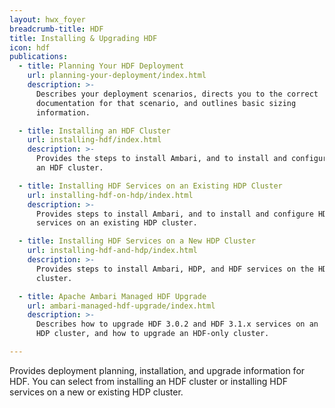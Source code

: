 ```yaml
---
layout: hwx_foyer
breadcrumb-title: HDF
title: Installing & Upgrading HDF
icon: hdf
publications:
  - title: Planning Your HDF Deployment
    url: planning-your-deployment/index.html
    description: >-
      Describes your deployment scenarios, directs you to the correct
      documentation for that scenario, and outlines basic sizing
      information.

  - title: Installing an HDF Cluster
    url: installing-hdf/index.html
    description: >-
      Provides the steps to install Ambari, and to install and configure
      an HDF cluster.

  - title: Installing HDF Services on an Existing HDP Cluster
    url: installing-hdf-on-hdp/index.html
    description: >-
      Provides steps to install Ambari, and to install and configure HDF
      services on an existing HDP cluster.

  - title: Installing HDF Services on a New HDP Cluster
    url: installing-hdf-and-hdp/index.html
    description: >-
      Provides steps to install Ambari, HDP, and HDF services on the HDP
      cluster.

  - title: Apache Ambari Managed HDF Upgrade
    url: ambari-managed-hdf-upgrade/index.html
    description: >-
      Describes how to upgrade HDF 3.0.2 and HDF 3.1.x services on an
      HDP cluster, and how to upgrade an HDF-only cluster.

---
```


Provides deployment planning, installation, and upgrade information for
HDF. You can select from installing an HDF cluster or installing HDF
services on a new or existing HDP cluster.
